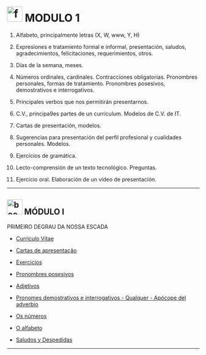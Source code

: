 # <img width="40" height="40" src="https://img.icons8.com/nolan/40/form.png" alt="form"/> MODULO 1

1. Alfabeto, principalmente letras (X, W, www, Y, H)

2. Expresiones e tratamiento formal e informal, presentación, saludos, agradecimientos, felicitaciones, requerimientos, otros.

3.  Días de la semana, meses.

4. Números ordinales, cardinales. Contracciones obligatorias. Pronombres personales, formas de tratamiento. Pronombres 
posesivos, demostrativos e interrogativos.

5. Principales verbos que nos permitirán presentarnos.

6. C.V., principa9es partes de un currículum. Modelos de C.V. de IT.

7. Cartas de presentación, modelos.

8. Sugerencias para presentación del perfil profesional y cualidades personales. Modelos.

9. Ejercicios de gramática.

10. Lecto-comprensión de un texto tecnológico. Preguntas.

11.  Ejercicio oral. Elaboración de un vídeo de presentación.

---


## <img width="40" height="40" src="https://img.icons8.com/nolan/40/book.png" alt="book"/> MÓDULO I

PRIMEIRO DEGRAU DA NOSSA ESCADA

- [Currículo Vitae](https://github.com/eugenia1984/trabajaParaBrasil/blob/main/modulo1/curriculo-vitae.md)

- [Cartas de apresentação](https://github.com/eugenia1984/trabajaParaBrasil/blob/main/modulo1/cartas_de_apresentacao.md)

- [Exercicios](https://github.com/eugenia1984/trabajaParaBrasil/blob/main/modulo1/exercicios.md)

- [Pronombres posesivos](https://github.com/eugenia1984/trabajaParaBrasil/blob/main/modulo1/pronomes_posesivos.md)

- [Adjetivos](https://github.com/eugenia1984/trabajaParaBrasil/blob/main/modulo1/adjetivos.md)

- [Pronomes demostrativos e interrogativos - Qualquer - Apócope del adverbio](https://github.com/eugenia1984/trabajaParaBrasil/blob/main/modulo1/pronomes_demonstrativos_interrogativos_apocope_del_adverbio.md)

- [Os números](https://github.com/eugenia1984/trabajaParaBrasil/blob/main/modulo1/numeros.md)

- [O alfabeto](https://github.com/eugenia1984/trabajaParaBrasil/blob/main/modulo1/o-alfabeto.md)

- [Saludos y Despedidas](https://github.com/eugenia1984/trabajaParaBrasil/blob/main/modulo1/saludos_despedidas.md)
    
--- 

